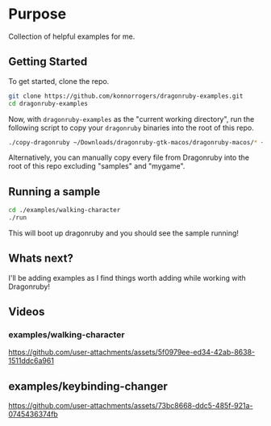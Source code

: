 # Purpose

Collection of helpful examples for me.

## Getting Started

To get started, clone the repo.

```bash
git clone https://github.com/konnorrogers/dragonruby-examples.git
cd dragonruby-examples
```

Now, with `dragonruby-examples` as the "current working directory", run the following script to copy your `dragonruby` binaries into the root of this repo.

```bash
./copy-dragonruby ~/Downloads/dragonruby-gtk-macos/dragonruby-macos/* ~/Downloads/dragonruby-gtk-macos/dragonruby-macos/.*
```

Alternatively, you can manually copy every file from Dragonruby into the root of this repo excluding "samples" and "mygame".

## Running a sample

```bash
cd ./examples/walking-character
./run
```

This will boot up dragonruby and you should see the sample running!

## Whats next?

I'll be adding examples as I find things worth adding while working with Dragonruby!

## Videos

### examples/walking-character


https://github.com/user-attachments/assets/5f0979ee-ed34-42ab-8638-1511ddc6a961

## examples/keybinding-changer



https://github.com/user-attachments/assets/73bc8668-ddc5-485f-921a-0745436374fb




